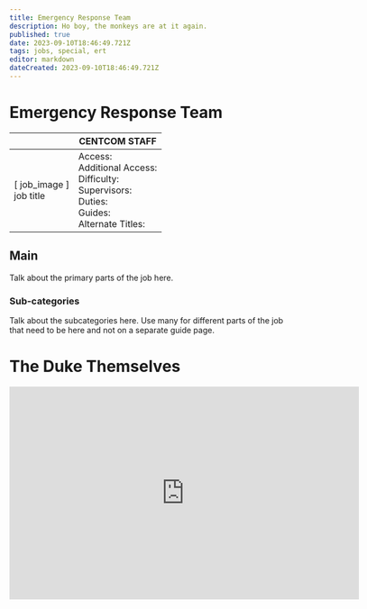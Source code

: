 ```yaml
---
title: Emergency Response Team
description: Ho boy, the monkeys are at it again.
published: true
date: 2023-09-10T18:46:49.721Z
tags: jobs, special, ert
editor: markdown
dateCreated: 2023-09-10T18:46:49.721Z
---
```


# Emergency Response Team

|                             | CENTCOM STAFF                                                                                   |
|-----------------------------|----------------------------------------------------------------------------------------------|
| \[ job_image ]<br>job title | Access:<br>Additional Access:<br>Difficulty:<br>Supervisors:<br>Duties:<br>Guides:<br>Alternate Titles: |

## Main 
Talk about the primary parts of the job here.


### Sub-categories
Talk about the subcategories here. Use many for different parts of the job that need to be here and not on a separate guide page.

# The Duke Themselves
<iframe src="https://player.twitch.tv/?channel=thedukeofook&parent=wiki.monkestation.com" frameborder="0" allowfullscreen="true" scrolling="no" height="378" width="620"></iframe>